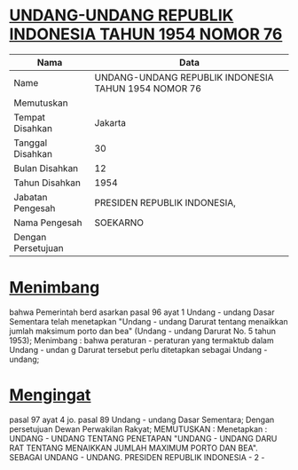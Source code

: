 # [UNDANG-UNDANG REPUBLIK INDONESIA TAHUN 1954 NOMOR 76](http://example.org/legal/document/uu/1954/76)

| Nama | Data |
| ------ | ----- |
|Name|UNDANG-UNDANG REPUBLIK INDONESIA TAHUN 1954 NOMOR 76|
|Memutuskan||
|Tempat Disahkan|Jakarta|
|Tanggal Disahkan|30|
|Bulan Disahkan|12|
|Tahun Disahkan|1954|
|Jabatan Pengesah|PRESIDEN REPUBLIK INDONESIA,|
|Nama Pengesah|SOEKARNO|
|Dengan Persetujuan||
# [Menimbang](http://example.org/legal/document/uu/1954/76/menimbang)
bahwa Pemerintah berd asarkan pasal 96 ayat 1 Undang - undang Dasar Sementara telah menetapkan "Undang - undang Darurat tentang menaikkan jumlah maksimum porto dan bea" (Undang - undang Darurat No. 5 tahun 1953); Menimbang : bahwa peraturan - peraturan yang termaktub dalam Undang - undan g Darurat tersebut perlu ditetapkan sebagai Undang - undang;
# [Mengingat](http://example.org/legal/document/uu/1954/76/mengingat)
pasal 97 ayat 4 jo. pasal 89 Undang - undang Dasar Sementara; Dengan persetujuan Dewan Perwakilan Rakyat; MEMUTUSKAN : Menetapkan : UNDANG - UNDANG TENTANG PENETAPAN "UNDANG - UNDANG DARU RAT TENTANG MENAIKKAN JUMLAH MAXIMUM PORTO DAN BEA". SEBAGAI UNDANG - UNDANG. PRESIDEN REPUBLIK INDONESIA - 2 -
